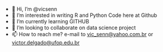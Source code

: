 - 👋 Hi, I’m @vicsenn
- 👀 I’m interested in writing R and Python Code here at Github
- 🌱 I’m currently learning GITHUB
- 💞️ I’m looking to collaborate on data science project
- 📫 How to reach me? e-mail to vic_senn@yahoo.com.br or victor.delgado@ufop.edu.br

<!---
vicsenn/vicsenn is a ✨ special ✨ repository because its `README.md` (this file) appears on your GitHub profile.
You can click the Preview link to take a look at your changes.
--->
